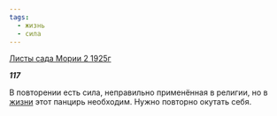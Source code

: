 ```yaml
---
tags:
  - жизнь
  - сила
---
```

[Листы сада Мории 2 1925г](https://127.0.0.1:4002/agni/1925)

___117___

В повторении есть сила, неправильно применённая в религии, но в [жизни](../../../tags/#жизнь) этот панцирь необходим. Нужно повторно окутать себя.   

